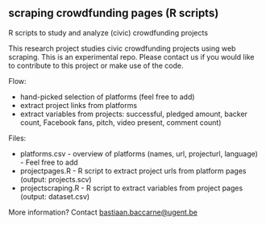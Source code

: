 ## scraping crowdfunding pages (R scripts)

R scripts to study and analyze (civic) crowdfunding projects

This research project studies civic crowdfunding projects using web scraping.
This is an experimental repo. Please contact us if you would like to contribute to this project or make use of the code.

Flow:
* hand-picked selection of platforms (feel free to add)
* extract project links from platforms
* extract variables from projects: successful, pledged amount, backer count, Facebook fans, pitch, video present, comment count)

Files:
* platforms.csv - overview of platforms (names, url, projecturl, language) - Feel free to add
* projectpages.R - R script to extract project urls from platform pages (output: projects.scv)
* projectscraping.R - R script to extract variables from project pages (output: dataset.csv)

More information? Contact bastiaan.baccarne@ugent.be
